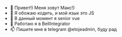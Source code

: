 - 👋 Привет!) Меня зовут Макс!)
- 👀 Я обожаю кодить, и мой язык это JS
- 🌱 В данный момент я senior vue
- 💞️ Работаю я в BellIntegrator
- 📫 Пишите мне в telegram @etojeadmin, буду рад
